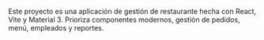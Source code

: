 
Este proyecto es una aplicación de gestión de restaurante hecha con React, Vite y Material 3. Prioriza componentes modernos, gestión de  pedidos, menú, empleados y reportes.
